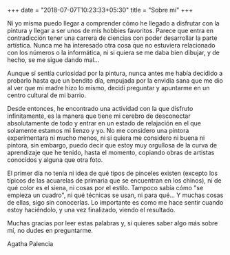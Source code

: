 +++
date = "2018-07-07T10:23:33+05:30"
title = "Sobre mí"
+++

Ni yo misma puedo llegar a comprender cómo he llegado a disfrutar con la pintura y llegar a ser unos de mis hobbies favoritos. Parece que entra en contradicción tener una carrera de ciencias con poder desarrollar la parte artística. Nunca me ha interesado otra cosa que no estuviera relacionado con los números o la informática, ni si quiera se me daba bien dibujar, y de hecho, se me sigue dando mal...

Aunque sí sentía curiosidad por la pintura, nunca antes me había decidido a probarlo hasta que un bendito día, empujada por la envidia sana que me dio al ver que mi madre hizo lo mismo, decidí preguntar y apuntarme en un centro cultural de mi barrio.

Desde entonces, he encontrado una actividad con la que disfruto infinitamente, es la manera que tiene mi cerebro de desconectar absolutamente de todo y entrar en un estado de relajación en el que solamente estamos mi lienzo y yo. No me considero una pintora experimentara ni mucho menos, ni si quiera me considero ni buena ni pintora, sin embargo, puedo decir que estoy muy orgullosa de la curva de aprendizaje que he tenido, hasta el momento, copiando obras de artistas conocidos y alguna que otra foto.

El primer día no tenía ni idea de qué tipos de pinceles existen (excepto los típicos de las acuarelas de primaria que se encuentran en los chinos), ni de qué color es el siena, ni cosas por el estilo. Tampoco sabía cómo "se empieza un cuadro", ni qué técnicas se usan, ni para qué... Y muchas cosas de ellas, sigo sin conocerlas. Lo importante es como me hace sentir cuando estoy haciéndolo, y una vez finalizado, viendo el resultado.

Muchas gracias por leer estas palabras y, si quieres saber algo más sobre mí, no dudes en preguntarme.

Agatha Palencia
